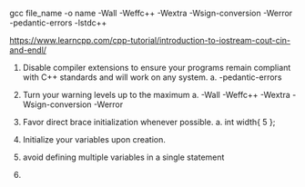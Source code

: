 gcc file_name -o name -Wall -Weffc++ -Wextra -Wsign-conversion -Werror -pedantic-errors -lstdc++

https://www.learncpp.com/cpp-tutorial/introduction-to-iostream-cout-cin-and-endl/


1. Disable compiler extensions to ensure your programs remain compliant with C++ standards and will work on any system.
    a. -pedantic-errors

2. Turn your warning levels up to the maximum
    a. -Wall -Weffc++ -Wextra -Wsign-conversion -Werror

3. Favor direct brace initialization whenever possible.
    a. int width{ 5 };

4. Initialize your variables upon creation.

5. avoid defining multiple variables in a single statement
6.  
